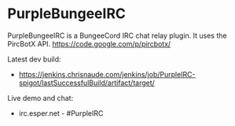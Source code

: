 PurpleBungeeIRC
===============

PurpleBungeeIRC is a  BungeeCord IRC chat relay plugin.
It uses the PircBotX API. https://code.google.com/p/pircbotx/

Latest dev build: 
* https://jenkins.chrisnaude.com/jenkins/job/PurpleIRC-spigot/lastSuccessfulBuild/artifact/target/

Live demo and chat:
* irc.esper.net - #PurpleIRC

